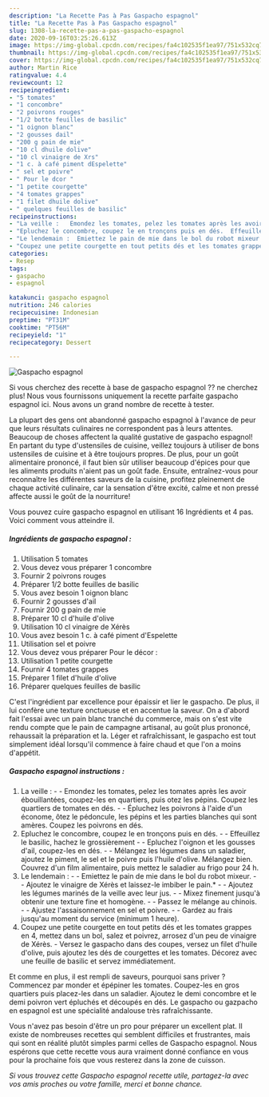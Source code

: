 ```yaml
---
description: "La Recette Pas à Pas Gaspacho espagnol"
title: "La Recette Pas à Pas Gaspacho espagnol"
slug: 1308-la-recette-pas-a-pas-gaspacho-espagnol
date: 2020-09-16T03:25:26.613Z
image: https://img-global.cpcdn.com/recipes/fa4c102535f1ea97/751x532cq70/gaspacho-espagnol-photo-principale-de-la-recette.jpg
thumbnail: https://img-global.cpcdn.com/recipes/fa4c102535f1ea97/751x532cq70/gaspacho-espagnol-photo-principale-de-la-recette.jpg
cover: https://img-global.cpcdn.com/recipes/fa4c102535f1ea97/751x532cq70/gaspacho-espagnol-photo-principale-de-la-recette.jpg
author: Martin Rice
ratingvalue: 4.4
reviewcount: 12
recipeingredient:
- "5 tomates"
- "1 concombre"
- "2 poivrons rouges"
- "1/2 botte feuilles de basilic"
- "1 oignon blanc"
- "2 gousses dail"
- "200 g pain de mie"
- "10 cl dhuile dolive"
- "10 cl vinaigre de Xrs"
- "1 c. à café piment dEspelette"
- " sel et poivre"
- " Pour le dcor "
- "1 petite courgette"
- "4 tomates grappes"
- "1 filet dhuile dolive"
- " quelques feuilles de basilic"
recipeinstructions:
- "La veille :   Emondez les tomates, pelez les tomates après les avoir ébouillantées, coupez-les en quartiers, puis otez les pépins. Coupez les quartiers de tomates en dés.  Épluchez les poivrons à l&#39;aide d&#39;un économe, ôtez le pédoncule, les pépins et les parties blanches qui sont amères. Coupez les poivrons en dés."
- "Epluchez le concombre, coupez le en tronçons puis en dés.  Effeuillez le basilic, hachez le grossièrement  Epluchez l&#39;oignon et les gousses d&#39;ail, coupez-les en dés.  Mélangez les légumes dans un saladier, ajoutez le piment, le sel et le poivre puis l&#39;huile d&#39;olive. Mélangez bien. Couvrez d&#39;un film alimentaire, puis mettez le saladier au frigo pour 24 h."
- "Le lendemain :  Emiettez le pain de mie dans le bol du robot mixeur.  Ajoutez le vinaigre de Xérès et laissez-le imbiber le pain.*  Ajoutez les légumes marinés de la veille avec leur jus.  Mixez finement jusqu&#39;à obtenir une texture fine et homogène.  Passez le mélange au chinois.  Ajustez l&#39;assaisonnement en sel et poivre.  Gardez au frais jusqu&#39;au moment du service (minimum 1 heure)."
- "Coupez une petite courgette en tout petits dés et les tomates grappes en 4, mettez dans un bol, salez et poivrez, arrosez d&#39;un peu de vinaigre de Xérès. Versez le gaspacho dans des coupes, versez un filet d&#39;huile d&#39;olive, puis ajoutez les dés de courgettes et les tomates. Décorez avec une feuille de basilic et servez immédiatement."
categories:
- Resep
tags:
- gaspacho
- espagnol

katakunci: gaspacho espagnol 
nutrition: 246 calories
recipecuisine: Indonesian
preptime: "PT31M"
cooktime: "PT56M"
recipeyield: "1"
recipecategory: Dessert

---
```



![Gaspacho espagnol](https://img-global.cpcdn.com/recipes/fa4c102535f1ea97/751x532cq70/gaspacho-espagnol-photo-principale-de-la-recette.jpg)

Si vous cherchez des recette à base de gaspacho espagnol ?? ne cherchez plus! Nous vous fournissons uniquement la recette parfaite gaspacho espagnol ici. Nous avons un grand nombre de recette à tester.

La plupart des gens ont abandonné gaspacho espagnol à l'avance de peur que leurs résultats culinaires ne correspondent pas à leurs attentes. Beaucoup de choses affectent la qualité gustative de gaspacho espagnol! En partant du type d'ustensiles de cuisine, veillez toujours à utiliser de bons ustensiles de cuisine et à être toujours propres. De plus, pour un goût alimentaire prononcé, il faut bien sûr utiliser beaucoup d'épices pour que les aliments produits n'aient pas un goût fade. Ensuite, entraînez-vous pour reconnaître les différentes saveurs de la cuisine, profitez pleinement de chaque activité culinaire, car la sensation d'être excité, calme et non pressé affecte aussi le goût de la nourriture!

<!--inarticleads1-->

Vous pouvez cuire gaspacho espagnol en utilisant 16 Ingrédients et 4 pas. Voici comment vous atteindre il.

##### Ingrédients de gaspacho espagnol :

1. Utilisation 5 tomates
1. Vous devez vous préparer 1 concombre
1. Fournir 2 poivrons rouges
1. Préparer 1/2 botte feuilles de basilic
1. Vous avez besoin 1 oignon blanc
1. Fournir 2 gousses d&#39;ail
1. Fournir 200 g pain de mie
1. Préparer 10 cl d&#39;huile d&#39;olive
1. Utilisation 10 cl vinaigre de Xérès
1. Vous avez besoin 1 c. à café piment d&#39;Espelette
1. Utilisation  sel et poivre
1. Vous devez vous préparer  Pour le décor :
1. Utilisation 1 petite courgette
1. Fournir 4 tomates grappes
1. Préparer 1 filet d&#39;huile d&#39;olive
1. Préparer  quelques feuilles de basilic


C&#39;est l&#39;ingrédient par excellence pour épaissir et lier le gaspacho. De plus, il lui confère une texture onctueuse et en accentue la saveur. On a d&#39;abord fait l&#39;essai avec un pain blanc tranché du commerce, mais on s&#39;est vite rendu compte que le pain de campagne artisanal, au goût plus prononcé, rehaussait la préparation et la. Léger et rafraîchissant, le gaspacho est tout simplement idéal lorsqu&#39;il commence à faire chaud et que l&#39;on a moins d&#39;appétit. 

<!--inarticleads2-->

##### Gaspacho espagnol instructions :

1. La veille :  -  - Emondez les tomates, pelez les tomates après les avoir ébouillantées, coupez-les en quartiers, puis otez les pépins. Coupez les quartiers de tomates en dés. -  - Épluchez les poivrons à l&#39;aide d&#39;un économe, ôtez le pédoncule, les pépins et les parties blanches qui sont amères. Coupez les poivrons en dés.
1. Epluchez le concombre, coupez le en tronçons puis en dés. -  - Effeuillez le basilic, hachez le grossièrement -  - Epluchez l&#39;oignon et les gousses d&#39;ail, coupez-les en dés. -  - Mélangez les légumes dans un saladier, ajoutez le piment, le sel et le poivre puis l&#39;huile d&#39;olive. Mélangez bien. Couvrez d&#39;un film alimentaire, puis mettez le saladier au frigo pour 24 h.
1. Le lendemain : -  - Emiettez le pain de mie dans le bol du robot mixeur. -  - Ajoutez le vinaigre de Xérès et laissez-le imbiber le pain.* -  - Ajoutez les légumes marinés de la veille avec leur jus. -  - Mixez finement jusqu&#39;à obtenir une texture fine et homogène. -  - Passez le mélange au chinois. -  - Ajustez l&#39;assaisonnement en sel et poivre. -  - Gardez au frais jusqu&#39;au moment du service (minimum 1 heure).
1. Coupez une petite courgette en tout petits dés et les tomates grappes en 4, mettez dans un bol, salez et poivrez, arrosez d&#39;un peu de vinaigre de Xérès. - Versez le gaspacho dans des coupes, versez un filet d&#39;huile d&#39;olive, puis ajoutez les dés de courgettes et les tomates. Décorez avec une feuille de basilic et servez immédiatement.


Et comme en plus, il est rempli de saveurs, pourquoi sans priver ? Commencez par monder et épépiner les tomates. Coupez-les en gros quartiers puis placez-les dans un saladier. Ajoutez le demi concombre et le demi poivron vert épluchés et découpés en dés. Le gaspacho ou gazpacho en espagnol est une spécialité andalouse très rafraîchissante. 

<!--inarticleads1-->

<p>
Vous n'avez pas besoin d'être un pro pour préparer un excellent plat. Il existe de nombreuses recettes qui semblent difficiles et frustrantes, mais qui sont en réalité plutôt simples parmi celles de Gaspacho espagnol. Nous espérons que cette recette vous aura vraiment donné confiance en vous pour la prochaine fois que vous resterez dans la zone de cuisson.
</p>

<p>
<i>Si vous trouvez cette Gaspacho espagnol recette utile, partagez-la avec vos amis proches ou votre famille, merci et bonne chance.</i>
</p>
